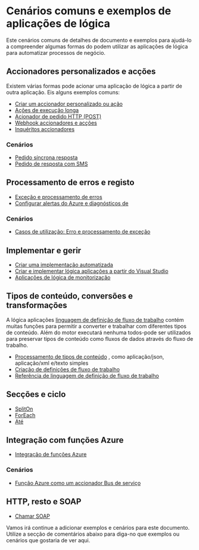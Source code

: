 <properties
   pageTitle="Aplicações de lógica exemplos e cenários | Microsoft Azure"
   description="Ver exemplos de aplicações comuns lógica e saiba como implementar cenários comuns"
   services="logic-apps"
   documentationCenter=".net,nodejs,java"
   authors="jeffhollan"
   manager="erikre"
   editor=""/>

<tags
   ms.service="logic-apps"
   ms.devlang="multiple"
   ms.topic="article"
   ms.tgt_pltfrm="na"
   ms.workload="integration"
   ms.date="10/18/2016"
   ms.author="jehollan"/>

# <a name="logic-apps-examples-and-common-scenarios"></a>Cenários comuns e exemplos de aplicações de lógica

Este cenários comuns de detalhes de documento e exemplos para ajudá-lo a compreender algumas formas do podem utilizar as aplicações de lógica para automatizar processos de negócio. 

## <a name="custom-triggers-and-actions"></a>Accionadores personalizados e acções

Existem várias formas pode acionar uma aplicação de lógica a partir de outra aplicação. Eis alguns exemplos comuns:

- [Criar um accionador personalizado ou ação](app-service-logic-create-api-app.md)
- [Ações de execução longa](app-service-logic-create-api-app.md)
- [Acionador de pedido HTTP (POST)](app-service-logic-http-endpoint.md)
- [Webhook accionadores e acções](app-service-logic-create-api-app.md)
- [Inquéritos accionadores](app-service-logic-create-api-app.md)

### <a name="scenarios"></a>Cenários

- [Pedido síncrona resposta](app-service-logic-http-endpoint.md)
- [Pedido de resposta com SMS](https://channel9.msdn.com/Blogs/Windows-Azure/Azure-Logic-Apps-Walkthrough-Webhook-Functions-and-an-SMS-Bot)

## <a name="error-handling-and-logging"></a>Processamento de erros e registo

- [Exceção e processamento de erros](app-service-logic-exception-handling.md)
- [Configurar alertas do Azure e diagnósticos de](app-service-logic-monitor-your-logic-apps.md)

### <a name="scenarios"></a>Cenários

- [Casos de utilização: Erro e processamento de exceção](app-service-logic-scenario-error-and-exception-handling.md)

## <a name="deploying-and-managing"></a>Implementar e gerir

- [Criar uma implementação automatizada](app-service-logic-create-deploy-template.md)
- [Criar e implementar lógica aplicações a partir do Visual Studio](app-service-logic-deploy-from-vs.md)
- [Aplicações de lógica de monitorização](app-service-logic-monitor-your-logic-apps.md)

## <a name="content-types-conversions-and-transformations"></a>Tipos de conteúdo, conversões e transformações

A lógica aplicações [linguagem de definição de fluxo de trabalho](http://aka.ms/logicappsdocs) contém muitas funções para permitir a converter e trabalhar com diferentes tipos de conteúdo.  Além do motor executará nenhuma todos-pode ser utilizados para preservar tipos de conteúdo como fluxos de dados através do fluxo de trabalho.

- [Processamento de tipos de conteúdo](app-service-logic-content-type.md) , como aplicação/json, aplicação/xml e/texto simples
- [Criação de definições de fluxo de trabalho](app-service-logic-author-definitions.md)
- [Referência de linguagem de definição de fluxo de trabalho](http://aka.ms/logicappsdocs)

## <a name="batches-and-looping"></a>Secções e ciclo

- [SplitOn](app-service-logic-loops-and-scopes.md)
- [ForEach](app-service-logic-loops-and-scopes.md)
- [Até](app-service-logic-loops-and-scopes.md)

## <a name="integrating-with-azure-functions"></a>Integração com funções Azure

- [Integração de funções Azure](app-service-logic-azure-functions.md)

### <a name="scenarios"></a>Cenários

- [Função Azure como um accionador Bus de serviço](app-service-logic-scenario-function-sb-trigger.md)

## <a name="http-rest-and-soap"></a>HTTP, resto e SOAP

 - [Chamar SOAP](https://blogs.msdn.microsoft.com/logicapps/2016/04/07/using-soap-services-with-logic-apps/)


Vamos irá continue a adicionar exemplos e cenários para este documento. Utilize a secção de comentários abaixo para diga-no que exemplos ou cenários que gostaria de ver aqui.